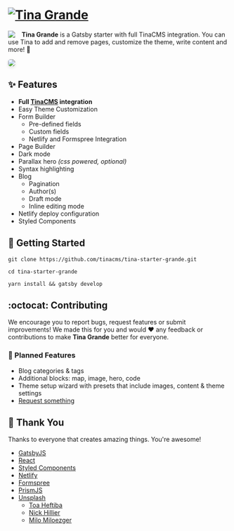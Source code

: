 # [![Tina Grande](https://res.cloudinary.com/forestry-demo/image/upload/h_40/v1573060726/tina-grande-wordmark.png)](https://tina-starter-grande.netlify.com/)

<img src="https://res.cloudinary.com/forestry-demo/image/upload/w_40/v1573151455/grande-cup.png" align="left" style="margin-right:15px;" />

**Tina Grande** is a Gatsby starter with full TinaCMS integration. You can use Tina to add and remove pages, customize the theme, write content and more! :tada:

<img src="https://res.cloudinary.com/forestry-demo/video/upload/w_700/v1573145194/Tina_Grande_Alpha_Demo_1_-_Encoded.gif" align="center" style="border-radius:5px;box-shadow:0 3px 6px rgba(0,0,0,0.1)" />

## :sparkles: Features

- **Full [TinaCMS](http://tinacms.org) integration**
- Easy Theme Customization
- Form Builder
  - Pre-defined fields
  - Custom fields
  - Netlify and Formspree Integration
- Page Builder
- Dark mode
- Parallax hero _(css powered, optional)_
- Syntax highlighting
- Blog
  - Pagination
  - Author(s)
  - Draft mode
  - Inline editing mode
- Netlify deploy configuration
- Styled Components

## :memo: Getting Started

```
git clone https://github.com/tinacms/tina-starter-grande.git

cd tina-starter-grande

yarn install && gatsby develop
```

## :octocat: Contributing

We encourage you to report bugs, request features or submit improvements! We made this for you and would :heart: any feedback or contributions to make **Tina Grande** better for everyone.

### :crystal_ball: Planned Features

- Blog categories & tags
- Additional blocks: map, image, hero, code
- Theme setup wizard with presets that include images, content & theme settings
- [Request something](https://github.com/tinacms/tina-starter-grande/issues/new)

## :clap: Thank You

Thanks to everyone that creates amazing things. You're awesome!

- [GatsbyJS](https://gatsbyjs.org)
- [React](https://reactjs.org/)
- [Styled Components](https://www.styled-components.com/)
- [Netlify](https://www.netlify.com)
- [Formspree](https://formspree.io/)
- [PrismJS](https://prismjs.com/)
- [Unsplash](https://unsplash.com)
  - [Toa Heftiba](https://unsplash.com/@heftiba)
  - [Nick Hillier](https://unsplash.com/@nhillier)
  - [Milo Miloezger](https://unsplash.com/@miloezger)
